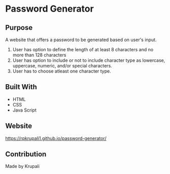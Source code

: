 # Password Generator

## Purpose
A website that offers a password to be generated based on user's input.
1. User has option to define the length of at least 8 characters and no more than 128 characters
2. User has option to include or not to include character type as lowercase, uppercase, numeric, and/or special characters.
3. User has to choose atleast one character type.

## Built With
* HTML
* CSS
* Java Script

## Website
https://rpkrupali1.github.io/password-generator/

## Contribution
Made by Krupali
